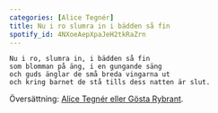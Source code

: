 ```yaml
---
categories: [Alice Tegnér]
title: Nu i ro slumra in i bädden så fin
spotify_id: 4NXoeAepXpaJeH2tkRaZrn
---
```


```
Nu i ro, slumra in, i bädden så fin
som blomman på äng, i en gungande säng
och guds änglar de små breda vingarna ut
och kring barnet de stå tills dess natten är slut.
```

Översättning: [Alice Tegnér eller Gösta Rybrant](https://sv.wikipedia.org/wiki/Nu_i_ro_slumra_in_i_bädden_så_fin). 

